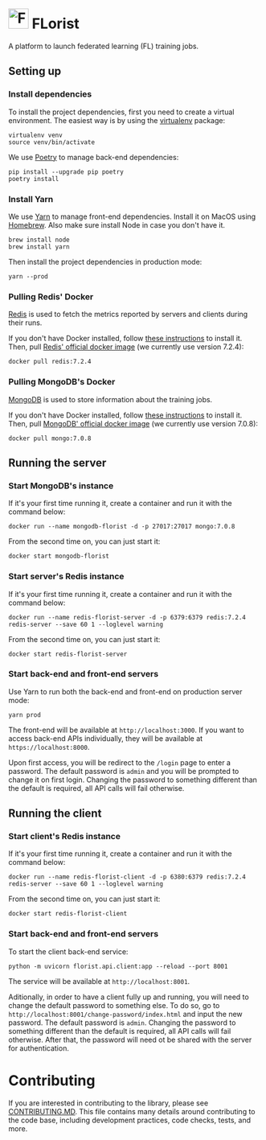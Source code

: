 # <img src="https://github.com/VectorInstitute/FLorist/assets/11467898/5c7bcdef-311f-4a88-ae72-ed16f76b7c03" alt="FLorist logo" width="40"/> FLorist

A platform to launch federated learning (FL) training jobs.

## Setting up

### Install dependencies

To install the project dependencies, first you need to create a virtual environment.
The easiest way is by using the [virtualenv](https://pypi.org/project/virtualenv/) package:

```shell
virtualenv venv
source venv/bin/activate
```

We use [Poetry](https://python-poetry.org/) to manage back-end dependencies:

```shell
pip install --upgrade pip poetry
poetry install
```

### Install Yarn

We use [Yarn](https://yarnpkg.com/) to manage front-end dependencies. Install it on MacOS
using [Homebrew](https://brew.sh/). Also make sure install Node in case you don't have it.

```shell
brew install node
brew install yarn
```

Then install the project dependencies in production mode:
```shell
yarn --prod
```

### Pulling Redis' Docker

[Redis](https://redis.io/) is used to fetch the metrics reported by servers and clients during their runs.


If you don't have Docker installed, follow [these instructions](https://docs.docker.com/desktop/)
to install it. Then, pull [Redis' official docker image](https://hub.docker.com/_/redis)
(we currently use version 7.2.4):
```shell
docker pull redis:7.2.4
```

### Pulling MongoDB's Docker

[MongoDB](https://www.mongodb.com) is used to store information about the training jobs.

If you don't have Docker installed, follow [these instructions](https://docs.docker.com/desktop/)
to install it. Then, pull [MongoDB' official docker image](https://hub.docker.com/_/mongo)
(we currently use version 7.0.8):
```shell
docker pull mongo:7.0.8
```

## Running the server

### Start MongoDB's instance

If it's your first time running it, create a container and run it with the command below:
```shell
docker run --name mongodb-florist -d -p 27017:27017 mongo:7.0.8
```

From the second time on, you can just start it:
```shell
docker start mongodb-florist
```

### Start server's Redis instance

If it's your first time running it, create a container and run it with the command below:
```shell
docker run --name redis-florist-server -d -p 6379:6379 redis:7.2.4 redis-server --save 60 1 --loglevel warning
```

From the second time on, you can just start it:
```shell
docker start redis-florist-server
```

### Start back-end and front-end servers

Use Yarn to run both the back-end and front-end on production server mode:

```shell
yarn prod
```

The front-end will be available at `http://localhost:3000`. If you want to access
back-end APIs individually, they will be available at `https://localhost:8000`.

Upon first access, you will be redirect to the `/login` page to enter a password.
The default password is `admin` and you will be prompted to change it on first login.
Changing the password to something different than the default is required, all API calls
will fail otherwise.

## Running the client

### Start client's Redis instance

If it's your first time running it, create a container and run it with the command below:
```shell
docker run --name redis-florist-client -d -p 6380:6379 redis:7.2.4 redis-server --save 60 1 --loglevel warning
```

From the second time on, you can just start it:
```shell
docker start redis-florist-client
```

### Start back-end and front-end servers

To start the client back-end service:

```shell
python -m uvicorn florist.api.client:app --reload --port 8001
```

The service will be available at `http://localhost:8001`.

Aditionally, in order to have a client fully up and running, you will need to change the
default password to something else. To do so, go to `http://localhost:8001/change-password/index.html`
and input the new password. The default password is `admin`. Changing the password
to something different than the default is required, all API calls will fail otherwise.
After that, the password will need ot be shared with the server for authentication.

# Contributing

If you are interested in contributing to the library, please see [CONTRIBUTING.MD](CONTRIBUTING.md).
This file contains many details around contributing to the code base, including development
practices, code checks, tests, and more.
